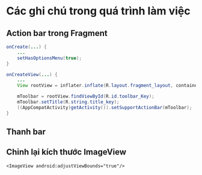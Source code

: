 # Các ghi chú trong quá trình làm việc

## Action bar trong Fragment

```java
onCreate(...) {
    ...
    setHasOptionsMenu(true);
}

onCreateView(...) {
    ...
    View rootView = inflater.inflate(R.layout.fragment_layout, container, false);

    mToolbar = rootView.findViewById(R.id.toolbar_Key);
    mToolbar.setTitle(R.string.title_key);
    ((AppCompatActivity)getActivity()).setSupportActionBar(mToolbar);
}

```

## Thanh bar



## Chỉnh lại kích thước ImageView

```<ImageView android:adjustViewBounds="true"/>```


